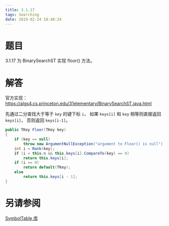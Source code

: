 ```yaml
---
title: 3.1.17
tags: Searching
date: 2019-02-24 18:48:24
---
```


# 题目

3.1.17
为 BinarySearchST 实现 floor() 方法。

# 解答

官方实现：<https://algs4.cs.princeton.edu/31elementary/BinarySearchST.java.html>

先通过二分查找大于等于 `key` 的键下标 `i`，
如果 `keys[i]` 和 `key` 相等则直接返回 `keys[i]`，
否则返回 `keys[i-1]`。

```csharp
public TKey Floor(TKey key)
{
    if (key == null)
        throw new ArgumentNullException("argument to Floor() is null");
    int i = Rank(key);
    if (i < this.n && this.keys[i].CompareTo(key) == 0)
        return this.keys[i];
    if (i == 0)
        return default(TKey);
    else
        return this.keys[i - 1];
}
```

# 另请参阅

[SymbolTable 库](https://alg4.ikesnowy.com/docs/api/SymbolTable.html)